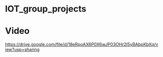 # IOT_group_projects

# Video
https://drive.google.com/file/d/18eRpoAX6P0X6wJP03OHr2I5yBAbpKbXq/view?usp=sharing
